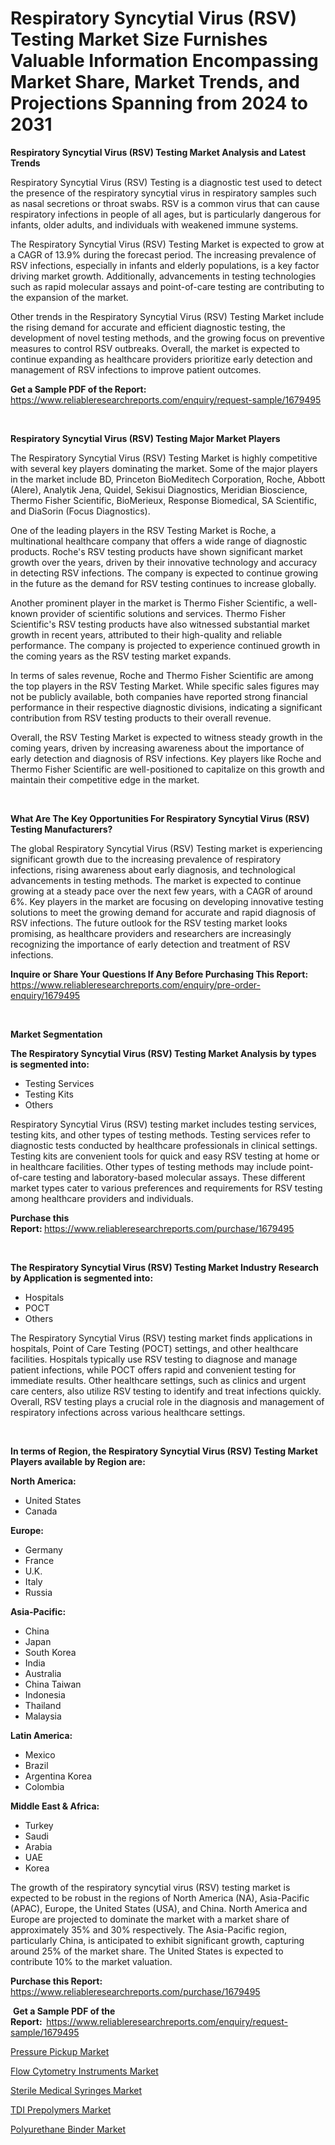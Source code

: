 <p><h1>Respiratory Syncytial Virus (RSV) Testing Market Size Furnishes Valuable Information Encompassing Market Share, Market Trends, and Projections Spanning from 2024 to 2031</h1></p><p><strong>Respiratory Syncytial Virus (RSV) Testing Market Analysis and Latest Trends</strong></p>
<p><p>Respiratory Syncytial Virus (RSV) Testing is a diagnostic test used to detect the presence of the respiratory syncytial virus in respiratory samples such as nasal secretions or throat swabs. RSV is a common virus that can cause respiratory infections in people of all ages, but is particularly dangerous for infants, older adults, and individuals with weakened immune systems.</p><p>The Respiratory Syncytial Virus (RSV) Testing Market is expected to grow at a CAGR of 13.9% during the forecast period. The increasing prevalence of RSV infections, especially in infants and elderly populations, is a key factor driving market growth. Additionally, advancements in testing technologies such as rapid molecular assays and point-of-care testing are contributing to the expansion of the market.</p><p>Other trends in the Respiratory Syncytial Virus (RSV) Testing Market include the rising demand for accurate and efficient diagnostic testing, the development of novel testing methods, and the growing focus on preventive measures to control RSV outbreaks. Overall, the market is expected to continue expanding as healthcare providers prioritize early detection and management of RSV infections to improve patient outcomes.</p></p>
<p><strong>Get a Sample PDF of the Report:&nbsp;</strong> <a href="https://www.reliableresearchreports.com/enquiry/request-sample/1679495">https://www.reliableresearchreports.com/enquiry/request-sample/1679495</a></p>
<p>&nbsp;</p>
<p><strong>Respiratory Syncytial Virus (RSV) Testing Major Market Players</strong></p>
<p><p>The Respiratory Syncytial Virus (RSV) Testing Market is highly competitive with several key players dominating the market. Some of the major players in the market include BD, Princeton BioMeditech Corporation, Roche, Abbott (Alere), Analytik Jena, Quidel, Sekisui Diagnostics, Meridian Bioscience, Thermo Fisher Scientific, BioMerieux, Response Biomedical, SA Scientific, and DiaSorin (Focus Diagnostics).</p><p>One of the leading players in the RSV Testing Market is Roche, a multinational healthcare company that offers a wide range of diagnostic products. Roche's RSV testing products have shown significant market growth over the years, driven by their innovative technology and accuracy in detecting RSV infections. The company is expected to continue growing in the future as the demand for RSV testing continues to increase globally.</p><p>Another prominent player in the market is Thermo Fisher Scientific, a well-known provider of scientific solutions and services. Thermo Fisher Scientific's RSV testing products have also witnessed substantial market growth in recent years, attributed to their high-quality and reliable performance. The company is projected to experience continued growth in the coming years as the RSV testing market expands.</p><p>In terms of sales revenue, Roche and Thermo Fisher Scientific are among the top players in the RSV Testing Market. While specific sales figures may not be publicly available, both companies have reported strong financial performance in their respective diagnostic divisions, indicating a significant contribution from RSV testing products to their overall revenue.</p><p>Overall, the RSV Testing Market is expected to witness steady growth in the coming years, driven by increasing awareness about the importance of early detection and diagnosis of RSV infections. Key players like Roche and Thermo Fisher Scientific are well-positioned to capitalize on this growth and maintain their competitive edge in the market.</p></p>
<p>&nbsp;</p>
<p><strong>What Are The Key Opportunities For Respiratory Syncytial Virus (RSV) Testing Manufacturers?</strong></p>
<p><p>The global Respiratory Syncytial Virus (RSV) Testing market is experiencing significant growth due to the increasing prevalence of respiratory infections, rising awareness about early diagnosis, and technological advancements in testing methods. The market is expected to continue growing at a steady pace over the next few years, with a CAGR of around 6%. Key players in the market are focusing on developing innovative testing solutions to meet the growing demand for accurate and rapid diagnosis of RSV infections. The future outlook for the RSV testing market looks promising, as healthcare providers and researchers are increasingly recognizing the importance of early detection and treatment of RSV infections.</p></p>
<p><strong>Inquire or Share Your Questions If Any Before Purchasing This Report:</strong> <a href="https://www.reliableresearchreports.com/enquiry/pre-order-enquiry/1679495">https://www.reliableresearchreports.com/enquiry/pre-order-enquiry/1679495</a></p>
<p>&nbsp;</p>
<p><strong>Market Segmentation</strong></p>
<p><strong>The Respiratory Syncytial Virus (RSV) Testing Market Analysis by types is segmented into:</strong></p>
<p><ul><li>Testing Services</li><li>Testing Kits</li><li>Others</li></ul></p>
<p><p>Respiratory Syncytial Virus (RSV) testing market includes testing services, testing kits, and other types of testing methods. Testing services refer to diagnostic tests conducted by healthcare professionals in clinical settings. Testing kits are convenient tools for quick and easy RSV testing at home or in healthcare facilities. Other types of testing methods may include point-of-care testing and laboratory-based molecular assays. These different market types cater to various preferences and requirements for RSV testing among healthcare providers and individuals.</p></p>
<p><strong>Purchase this Report:&nbsp;</strong><a href="https://www.reliableresearchreports.com/purchase/1679495">https://www.reliableresearchreports.com/purchase/1679495</a></p>
<p>&nbsp;</p>
<p><strong>The Respiratory Syncytial Virus (RSV) Testing Market Industry Research by Application is segmented into:</strong></p>
<p><ul><li>Hospitals</li><li>POCT</li><li>Others</li></ul></p>
<p><p>The Respiratory Syncytial Virus (RSV) testing market finds applications in hospitals, Point of Care Testing (POCT) settings, and other healthcare facilities. Hospitals typically use RSV testing to diagnose and manage patient infections, while POCT offers rapid and convenient testing for immediate results. Other healthcare settings, such as clinics and urgent care centers, also utilize RSV testing to identify and treat infections quickly. Overall, RSV testing plays a crucial role in the diagnosis and management of respiratory infections across various healthcare settings.</p></p>
<p>&nbsp;</p>
<p><strong>In terms of Region, the Respiratory Syncytial Virus (RSV) Testing Market Players available by Region are:</strong></p>
<p>
    <p> <strong> North America: </strong>
        <ul>
            <li>United States</li>
            <li>Canada</li>
        </ul>
        </p> 
    <p> <strong> Europe: </strong>
        <ul>
            <li>Germany</li>
            <li>France</li>
            <li>U.K.</li>
            <li>Italy</li>
            <li>Russia</li>
        </ul>
        </p> 
    <p> <strong> Asia-Pacific: </strong>
        <ul>
            <li>China</li>
            <li>Japan</li>
            <li>South Korea</li>
            <li>India</li>
            <li>Australia</li>
            <li>China Taiwan</li>
            <li>Indonesia</li>
            <li>Thailand</li>
            <li>Malaysia</li>
        </ul>
        </p> 
    <p> <strong> Latin America: </strong>
        <ul>
            <li>Mexico</li>
            <li>Brazil</li>
            <li>Argentina Korea</li>
            <li>Colombia</li>
        </ul>
        </p> 
    <p> <strong> Middle East & Africa: </strong>
        <ul>
            <li>Turkey</li>
            <li>Saudi</li>
            <li>Arabia</li>
            <li>UAE</li>
            <li>Korea</li>
        </ul>
    </p>
    </p>
<p><p>The growth of the respiratory syncytial virus (RSV) testing market is expected to be robust in the regions of North America (NA), Asia-Pacific (APAC), Europe, the United States (USA), and China. North America and Europe are projected to dominate the market with a market share of approximately 35% and 30% respectively. The Asia-Pacific region, particularly China, is anticipated to exhibit significant growth, capturing around 25% of the market share. The United States is expected to contribute 10% to the market valuation.</p></p>
<p><strong>Purchase this Report: </strong><a href="https://www.reliableresearchreports.com/purchase/1679495">https://www.reliableresearchreports.com/purchase/1679495</a></p>
<p>&nbsp;<strong>Get a Sample PDF of the Report:&nbsp;&nbsp;</strong><a href="https://www.reliableresearchreports.com/enquiry/request-sample/1679495">https://www.reliableresearchreports.com/enquiry/request-sample/1679495</a></p>
<p><strong></strong></p>
<p><p><a href="https://github.com/lababdou/Market-Research-Report-List-2/blob/main/pressure-pickup-market.md">Pressure Pickup Market</a></p><p><a href="https://github.com/Chiragrp22/Market-Research-Report-List-3/blob/main/flow-cytometry-instruments-market.md">Flow Cytometry Instruments Market</a></p><p><a href="https://github.com/derrinmiltonellis35gcl/Market-Research-Report-List-1/blob/main/sterile-medical-syringes-market.md">Sterile Medical Syringes Market</a></p><p><a href="https://issuu.com/reportprime-2/docs/tdi-prepolymers-market-size-2030.pptx">TDI Prepolymers Market</a></p><p><a href="https://issuu.com/reportprime-2/docs/polyurethane-binder-market-size-2030.pptx">Polyurethane Binder Market</a></p></p>